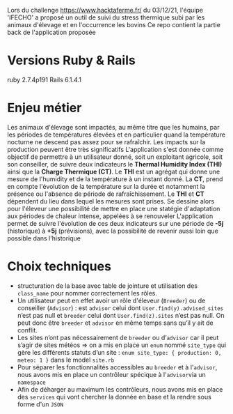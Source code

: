 Lors du challenge https://www.hacktaferme.fr/ du 03/12/21, l'équipe 'IFECHO' a proposé un outil de suivi du stress thermique subi par les animaux d'élevage et en l'occurrence les bovins
Ce repo contient la partie back de l'application proposée 

# Versions Ruby & Rails
ruby 2.7.4p191
Rails 6.1.4.1

# Enjeu métier
Les animaux d'élevage sont impactés, au même titre que les humains, par les périodes de températures élevées et en particulier quand la température nocturne ne descend pas assez pour se rafraîchir. Les impacts sur la production peuvent être très significatifs
L'application s'est donnée comme objectif de permettre à un utilisateur donné, soit un exploitant agricole, soit son conseiller, de suivre deux indicateurs le **Thermal Humidity Index (THI)** ainsi que la **Charge Thermique (CT)**.
Le **THI** est un agrégat qui donne une mesure de l'humidity et de la température à un instant donné. La **CT**, prend en compte l'évolution de la température sur la durée et notamment la présence ou l'absence de période de rafraîchissement.
Le **THI** et **CT** dépendent du lieu dans lequel les mesures sont prises. Se dessine alors pour l'éleveur une possibilité de mettre en place une statégie d'adaptation aux périodes de chaleur intense, appelées à se renouveler
L'application permet de suivre l'évolution de ces deux indicateurs sur une période de **-5j** (historique) à **+5j** (prévisions), avec la possibilité de revenir aussi loin que possible dans l'historique

# Choix techniques
* structuration de la base avec table de jointure et utilisation des `class_name` pour nommer correctement les rôles.
* Un utilisateur peut en effet avoir un rôle d'éleveur (`Breeder`) ou de conseiller (`Advisor`) : est `advisor` celui dont `User.find(y).advised_sites` n’est pas null et `breeder` celui dont `User.find(z).sites` n’est pas null. On peut donc être `breeder` et `advisor` en même temps sans qu’il y ait de conflit.
* Les sites n’ont pas nécessairement de `breeder` ou d’`advisor` car il peut s’agir de sites météos => on a mis en place un `enum` nommé `site_type` qui gère les différents statuts d’un site : `enum site_type: { production: 0, meteo: 1 }` dans le model `site.rb`
* Pour séparer les fonctionnalités accessibles au `breeder` et à l'`advisor`, nous avons mis en place un contrôleur spécique à l'`advisor`via un `namespace`
* Afin de déharger au maximum les contrôleurs, nous avons mis en place des `services` qui vont chercher la donnée en base et la rendre sous forme d'un `JSON`
